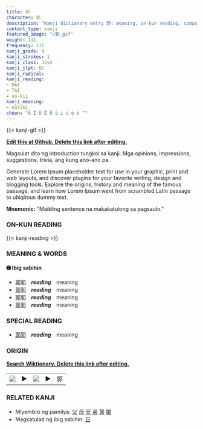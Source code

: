 ```yaml
---
title: 郭
character: 郭
description: "Kanji dictionary entry 郭: meaning, on-kun reading, compounds, origin, related kanji"
content_type: kanji
featured_image: "/郭.gif"
weight: 111
frequency: 111
kanji_grade: 9
kanji_strokes: 1
kanji_class: Jōyō
kanji_jlpt: N1
kanji_radical: 
kanji_reading: 
- DAI
- TAI
- oo-kii
kanji_meaning:
- malaki
chōon: "Ā Ī Ū Ē Ō ā ī ū ē ō ’"
---
```

[//]: # (Don't edit the line below. Kanji animated GIF code is automatically generated.)
{{< kanji-gif >}}

[//]: # (Edit below this line.)

**[Edit this at Github. Delete this link after editing.](https://github.com/tim0g/tim/tree/main/content/kanji/郭/index.md)**

Magsulat dito ng introduction tungkol sa kanji. Mga opinions, impressions, suggestions, trivia, ang kung ano-ano pa.

Generate Lorem Ipsum placeholder text for use in your graphic, print and web layouts, and discover plugins for your favorite writing, design and blogging tools. Explore the origins, history and meaning of the famous passage, and learn how Lorem Ipsum went from scrambled Latin passage to ubiqitous dummy text.
 
**Mnemonic:** "Maikling sentence na makakatulong sa pagsaulo."

### ON-KUN READING

[//]: # (Don't edit the line below. ON-KUN READING code is automatically generated.)
{{< kanji-reading >}}

### MEANING & WORDS

#### ➊ **Ibig sabihin**
  - [郭](../郭)[郭](../郭)　***reading***　meaning
  - [郭](../郭)[郭](../郭)　***reading***　meaning
  - [郭](../郭)[郭](../郭)　***reading***　meaning
  - [郭](../郭)[郭](../郭)　***reading***　meaning

### SPECIAL READING
  - [郭](../郭)[郭](../郭)　***reading***　meaning

### ORIGIN

**[Search Wiktionary. Delete this link after editing.](https://wiktionary.org/wiki/郭)**
<table class="kanji-table"><tr><td>
<img src="60px-郭-bronze.svg.png">
</td><td>▶</td><td>
<img src="60px-郭-oracle.svg.png">
</td><td>▶</td>
<td class="kanji-origin">郭</td>
</tr></table>

### RELATED KANJI
- Miyembro ng pamilya: [父](../父) [母](../母) [兄](../兄) [弟](../弟) [郭](../郭) [娘](../娘)
- Magkatulad ng ibig sabihin: [日](../日)
